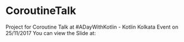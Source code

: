 # CoroutineTalk
Project for Coroutine Talk at #ADayWithKotlin - Kotlin Kolkata Event on 25/11/2017
You can view the Slide at: 
